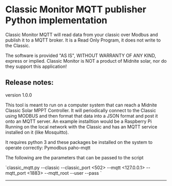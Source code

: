 
<h1>Classic Monitor MQTT publisher Python implementation</h1>

<p>
Classic Monitor MQTT will read data from your classic over Modbus and publish it to a MQTT broker. It is a Read Only Program, it does not write to the Classic.

The software is provided "AS IS", WITHOUT WARRANTY OF ANY KIND, express or implied.
Classic Monitor is NOT a product of Midnite solar, nor do they support this application!
</p>

Release notes:
-----------------
version 1.0.0
<p>
This tool is meant to run on a computer system that can reach a Midnite Classic Solar MPPT Controller. It will periodically connect to the
Classic using MODBUS and then format that data into a JSON format and post it onto an MQTT server. An example installtion would be a Raspberry Pi
Running on the local network with the Classic and has an MQTT service installed on it (like Mosquitto).
<p>
It requires python 3 and these packages be installed on the system to operate correctly:
Pymodbus
paho-mqtt
<p>
The following are the parameters that can be passed to the script
<p>
`classic_mqtt.py --classic <ClassicHost> --classic_port <502> --mqtt <127.0.0.1> --mqtt_port <1883> --mqtt_root <ClassicMQTT> --user <username> --pass <password>`

-----------------
